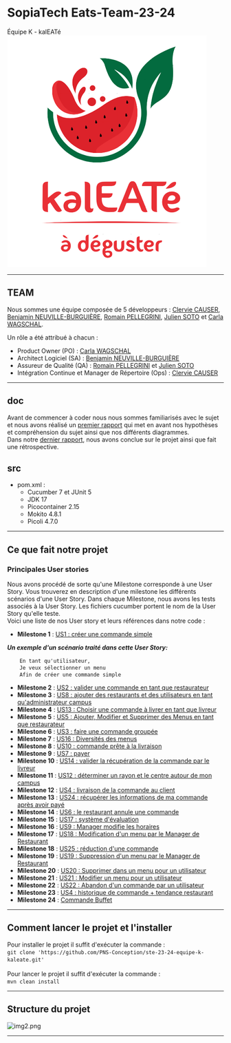 # SopiaTech Eats-Team-23-24

Équipe K - kalEATé <br>
![img.png](doc/kaleate.png)

---

## TEAM

Nous sommes une équipe composée de 5 développeurs : <a href="https://github.com/ClervieCauser">Clervie CAUSER</a>, <a href="https://github.com/benneuville">Benjamin NEUVILLE-BURGUIÈRE</a>, <a href="https://github.com/RomainPellegrini">Romain PELLEGRINI</a>, <a href="https://github.com/JulienS0t0">Julien SOTO</a> et <a href="https://github.com/CarlaWagschal1">Carla WAGSCHAL</a>.

Un rôle a été attribué à chacun :
- Product Owner (PO) : <a href="https://github.com/CarlaWagschal1">Carla WAGSCHAL</a>
- Architect Logiciel (SA) : <a href="https://github.com/benneuville">Benjamin NEUVILLE-BURGUIÈRE</a>
- Assureur de Qualité (QA) : <a href="https://github.com/RomainPellegrini">Romain PELLEGRINI</a> et <a href="https://github.com/JulienS0t0">Julien SOTO</a>
- Intégration Continue et Manager de Répertoire (Ops) : <a href="https://github.com/ClervieCauser">Clervie CAUSER</a>

---

## doc
Avant de commencer à coder nous nous sommes familiarisés avec le sujet et nous avons réalisé un <a href="https://github.com/PNS-Conception/ste-23-24-equipe-k-kaleate/blob/main/doc/RapportTD1TD2-EquipeK.pdf">premier rapport</a> qui met en avant nos hypothèses et compréhension du sujet ainsi que nos différents diagrammes. <br/>
Dans notre <a href="https://github.com/PNS-Conception/ste-23-24-equipe-k-kaleate/blob/main/doc/TeamK-rendu2.pdf">dernier rapport</a>, nous avons conclue sur le projet ainsi que fait une rétrospective.

## src
 - pom.xml :
   - Cucumber 7 et JUnit 5
   - JDK 17
   - Picocontainer 2.15
   - Mokito 4.8.1
   - Picoli 4.7.0
 
---

## Ce que fait notre projet

### Principales User stories
Nous avons procédé de sorte qu'une Milestone corresponde à une User Story. Vous trouverez en description d'une milestone les différents scénarios d'une User Story. Dans chaque Milestone, nous avons les tests associés à la User Story. Les fichiers cucumber portent le nom de la User Story qu'elle teste. <br/>
Voici une liste de nos User story et leurs références dans notre code :
- **Milestone 1** : <a href="https://github.com/PNS-Conception/ste-23-24-equipe-k-kaleate/milestone/3"> US1 : créer une commande simple</a>

_**Un exemple d'un scénario traité dans cette User Story:**_
```
    En tant qu'utilisateur,
    Je veux sélectionner un menu
    Afin de créer une commande simple
```
- **Milestone 2** : <a href="https://github.com/PNS-Conception/ste-23-24-equipe-k-kaleate/milestone/4">US2 : valider une commande en tant que restaurateur</a>
- **Milestone 3** : <a href="https://github.com/PNS-Conception/ste-23-24-equipe-k-kaleate/milestone/5">US8 : ajouter des restaurants et des utilisateurs en tant qu'administrateur campus</a>
- **Milestone 4** : <a href="https://github.com/PNS-Conception/ste-23-24-equipe-k-kaleate/milestone/6">US13 : Choisir une commande à livrer en tant que livreur</a>
- **Milestone 5** : <a href="https://github.com/PNS-Conception/ste-23-24-equipe-k-kaleate/milestone/7">US5 : Ajouter, Modifier et Supprimer des Menus en tant que restaurateur</a>
- **Milestone 6** : <a href="https://github.com/PNS-Conception/ste-23-24-equipe-k-kaleate/milestone/8">US3 : faire une commande groupée</a>
- **Milestone 7** : <a href="https://github.com/PNS-Conception/ste-23-24-equipe-k-kaleate/milestone/9">US16 : Diversités des menus</a>
- **Milestone 8** : <a href="https://github.com/PNS-Conception/ste-23-24-equipe-k-kaleate/milestone/10">US10 : commande prête à la livraison</a>
- **Milestone 9** : <a href="https://github.com/PNS-Conception/ste-23-24-equipe-k-kaleate/milestone/11">US7 : payer</a>
- **Milestone 10** : <a href="https://github.com/PNS-Conception/ste-23-24-equipe-k-kaleate/milestone/12"> US14 : valider la récupération de la commande par le livreur</a>
- **Milestone 11** : <a href="https://github.com/PNS-Conception/ste-23-24-equipe-k-kaleate/milestone/13"> US12 : déterminer un rayon et le centre autour de mon campus</a>
- **Milestone 12** : <a href="https://github.com/PNS-Conception/ste-23-24-equipe-k-kaleate/milestone/14">US4 : livraison de la commande au client</a>
- **Milestone 13** : <a href="https://github.com/PNS-Conception/ste-23-24-equipe-k-kaleate/milestone/15">US24 : récupérer les informations de ma commande après avoir payé</a>
- **Milestone 14** : <a href="https://github.com/PNS-Conception/ste-23-24-equipe-k-kaleate/milestone/16">US6 : le restaurant annule une commande</a>
- **Milestone 15** : <a href="https://github.com/PNS-Conception/ste-23-24-equipe-k-kaleate/milestone/17">US17 : système d'évaluation</a>
- **Milestone 16** : <a href="https://github.com/PNS-Conception/ste-23-24-equipe-k-kaleate/milestone/18">US9 : Manager modifie les horaires</a>
- **Milestone 17** : <a href="https://github.com/PNS-Conception/ste-23-24-equipe-k-kaleate/milestone/19">US18 : Modification d'un menu par le Manager de Restaurant</a>
- **Milestone 18** : <a href="https://github.com/PNS-Conception/ste-23-24-equipe-k-kaleate/milestone/20">US25 : réduction d'une commande</a>
- **Milestone 19** : <a href="https://github.com/PNS-Conception/ste-23-24-equipe-k-kaleate/milestone/21">US19 : Suppression d'un menu par le Manager de Restaurant</a>
- **Milestone 20** : <a href="https://github.com/PNS-Conception/ste-23-24-equipe-k-kaleate/milestone/22"> US20 : Supprimer dans un menu pour un utilisateur</a>
- **Milestone 21** : <a href="https://github.com/PNS-Conception/ste-23-24-equipe-k-kaleate/milestone/23">US21 : Modifier un menu pour un utilisateur</a>
- **Milestone 22** : <a href="https://github.com/PNS-Conception/ste-23-24-equipe-k-kaleate/milestone/24">US22 : Abandon d'un commande par un utilisateur</a>
- **Milestone 23** : <a href="https://github.com/PNS-Conception/ste-23-24-equipe-k-kaleate/milestone/25">US4 : historique de commande + tendance restaurant</a>
- **Milestone 24** : <a href="https://github.com/PNS-Conception/ste-23-24-equipe-k-kaleate/milestone/26">Commande Buffet</a>

---
## Comment lancer le projet et l'installer

Pour installer le projet il suffit d'exécuter la commande :
 <br/>
``` git clone 'https://github.com/PNS-Conception/ste-23-24-equipe-k-kaleate.git' ```
 <br/>
 <br/>
Pour lancer le projet il suffit d'exécuter la commande :
 <br/>
``` mvn clean install ```

---

## Structure du projet

![img2.png](doc/Structure_Projet.jpg)

---
